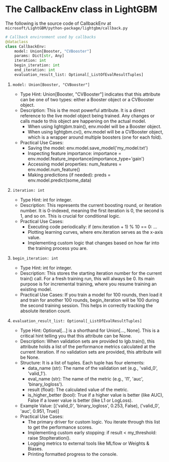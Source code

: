 # The CallbackEnv class in LightGBM 

The following is the source code of CallbackEnv at ```microsoft/LightGBM/python-package/lightgbm/callback.py```

```python
# Callback environment used by callbacks
@dataclass
class CallbackEnv:
    model: Union[Booster, "CVBooster"]
    params: Dict[str, Any]
    iteration: int
    begin_iteration: int
    end_iteration: int
    evaluation_result_list: Optional[_ListOfEvalResultTuples]
```
1. ```model: Union[Booster, "CVBooster"]```
   
      - Type Hint: Union[Booster, "CVBooster"] indicates that this attribute can be one of two types: either a Booster object or a CVBooster object.
      - Description: This is the most powerful attribute. It is a direct reference to the live model object being trained. Any changes or calls made to this object are happening on the actual model.
        - When using lightgbm.train(), env.model will be a Booster object.
        - When using lightgbm.cv(), env.model will be a CVBooster object, which is a wrapper around multiple boosters (one for each fold).
      - Practical Use Cases:
        - Saving the model: env.model.save_model('my_model.txt')
        - Inspecting feature importance: importance = env.model.feature_importance(importance_type='gain')
        - Accessing model properties: num_features = env.model.num_feature()
        - Making predictions (if needed): preds = env.model.predict(some_data)

3. ```iteration: int```
   
      - Type Hint: int for integer.
      - Description: This represents the current boosting round, or iteration number. It is 0-indexed, meaning the first iteration is 0, the second is 1, and so on. This is crucial for conditional logic.
      - Practical Use Cases:
        - Executing code periodically: if (env.iteration + 1) % 10 == 0: ...
        - Plotting learning curves, where env.iteration serves as the x-axis value.
        - Implementing custom logic that changes based on how far into the training process you are.

5. ```begin_iteration: int```
   
    - Type Hint: int for integer.
    - Description: This stores the starting iteration number for the current train() call. For a fresh training run, this will always be 0. Its       main purpose is for incremental training, where you resume training an existing model.
    - Practical Use Cases:
        If you train a model for 100 rounds, then load it and train for another 100 rounds, begin_iteration will be 100 during the second training session. This helps in correctly tracking the absolute iteration count.

6. ```evaluation_result_list: Optional[_ListOfEvalResultTuples]```
   
    - Type Hint: Optional[...] is a shorthand for Union[..., None]. This is a critical hint telling you that this attribute can be None.
    - Description: When validation sets are provided to lgb.train(), this attribute holds a list of the performance metrics calculated at the         current iteration. If no validation sets are provided, this attribute will be None.
    - Structure: It is a list of tuples. Each tuple has four elements:
        - data_name (str): The name of the validation set (e.g., 'valid_0', 'valid_1').
        - eval_name (str): The name of the metric (e.g., 'l1', 'auc', 'binary_logloss').
        - result (float): The calculated value of the metric.
        - is_higher_better (bool): True if a higher value is better (like AUC), False if a lower value is better (like L1 or LogLoss).
    - Example Value: [('valid_0', 'binary_logloss', 0.253, False), ('valid_0', 'auc', 0.951, True)]
    - Practical Use Cases:
        - The primary driver for custom logic. You iterate through this list to get the performance scores.
        - Implementing custom early stopping: if result < my_threshold: raise StopIteration().
        - Logging metrics to external tools like MLflow or Weights & Biases.
        - Printing formatted progress to the console.
